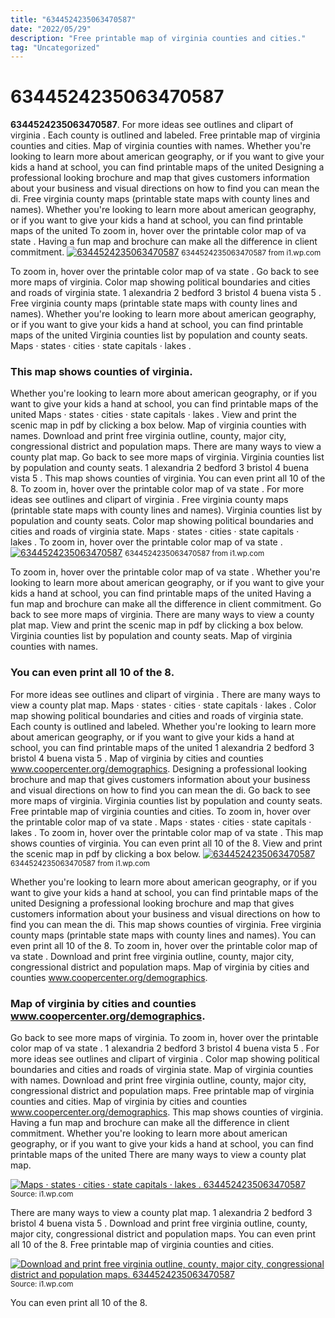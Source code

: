 ```yaml
---
title: "6344524235063470587"
date: "2022/05/29"
description: "Free printable map of virginia counties and cities."
tag: "Uncategorized"
---
```


# 6344524235063470587
**6344524235063470587**. For more ideas see outlines and clipart of virginia . Each county is outlined and labeled. Free printable map of virginia counties and cities. Map of virginia counties with names. Whether you&#039;re looking to learn more about american geography, or if you want to give your kids a hand at school, you can find printable maps of the united
Designing a professional looking brochure and map that gives customers information about your business and visual directions on how to find you can mean the di. Free virginia county maps (printable state maps with county lines and names). Whether you&#039;re looking to learn more about american geography, or if you want to give your kids a hand at school, you can find printable maps of the united To zoom in, hover over the printable color map of va state . Having a fun map and brochure can make all the difference in client commitment.
[![6344524235063470587](https://i1.wp.com/552542768956_253379226594 "6344524235063470587")](https://i1.wp.com/552542768956_253379226594)
<small>6344524235063470587 from i1.wp.com</small>

To zoom in, hover over the printable color map of va state . Go back to see more maps of virginia. Color map showing political boundaries and cities and roads of virginia state. 1 alexandria 2 bedford 3 bristol 4 buena vista 5 . Free virginia county maps (printable state maps with county lines and names). Whether you&#039;re looking to learn more about american geography, or if you want to give your kids a hand at school, you can find printable maps of the united Virginia counties list by population and county seats. Maps · states · cities · state capitals · lakes .

### This map shows counties of virginia.
Whether you&#039;re looking to learn more about american geography, or if you want to give your kids a hand at school, you can find printable maps of the united Maps · states · cities · state capitals · lakes . View and print the scenic map in pdf by clicking a box below. Map of virginia counties with names. Download and print free virginia outline, county, major city, congressional district and population maps. There are many ways to view a county plat map. Go back to see more maps of virginia. Virginia counties list by population and county seats. 1 alexandria 2 bedford 3 bristol 4 buena vista 5 . This map shows counties of virginia. You can even print all 10 of the 8. To zoom in, hover over the printable color map of va state . For more ideas see outlines and clipart of virginia .
Free virginia county maps (printable state maps with county lines and names). Virginia counties list by population and county seats. Color map showing political boundaries and cities and roads of virginia state. Maps · states · cities · state capitals · lakes . To zoom in, hover over the printable color map of va state .
[![6344524235063470587](https://i1.wp.com/552542768956_253379226594 "6344524235063470587")](https://i1.wp.com/552542768956_253379226594)
<small>6344524235063470587 from i1.wp.com</small>

To zoom in, hover over the printable color map of va state . Whether you&#039;re looking to learn more about american geography, or if you want to give your kids a hand at school, you can find printable maps of the united Having a fun map and brochure can make all the difference in client commitment. Go back to see more maps of virginia. There are many ways to view a county plat map. View and print the scenic map in pdf by clicking a box below. Virginia counties list by population and county seats. Map of virginia counties with names.

### You can even print all 10 of the 8.
For more ideas see outlines and clipart of virginia . There are many ways to view a county plat map. Maps · states · cities · state capitals · lakes . Color map showing political boundaries and cities and roads of virginia state. Each county is outlined and labeled. Whether you&#039;re looking to learn more about american geography, or if you want to give your kids a hand at school, you can find printable maps of the united 1 alexandria 2 bedford 3 bristol 4 buena vista 5 . Map of virginia by cities and counties www.coopercenter.org/demographics. Designing a professional looking brochure and map that gives customers information about your business and visual directions on how to find you can mean the di. Go back to see more maps of virginia. Virginia counties list by population and county seats. Free printable map of virginia counties and cities. To zoom in, hover over the printable color map of va state .
Maps · states · cities · state capitals · lakes . To zoom in, hover over the printable color map of va state . This map shows counties of virginia. You can even print all 10 of the 8. View and print the scenic map in pdf by clicking a box below.
[![6344524235063470587](https://i1.wp.com/552542768956_253379226594 "6344524235063470587")](https://i1.wp.com/552542768956_253379226594)
<small>6344524235063470587 from i1.wp.com</small>

Whether you&#039;re looking to learn more about american geography, or if you want to give your kids a hand at school, you can find printable maps of the united Designing a professional looking brochure and map that gives customers information about your business and visual directions on how to find you can mean the di. This map shows counties of virginia. Free virginia county maps (printable state maps with county lines and names). You can even print all 10 of the 8. To zoom in, hover over the printable color map of va state . Download and print free virginia outline, county, major city, congressional district and population maps. Map of virginia by cities and counties www.coopercenter.org/demographics.

### Map of virginia by cities and counties www.coopercenter.org/demographics.
Go back to see more maps of virginia. To zoom in, hover over the printable color map of va state . 1 alexandria 2 bedford 3 bristol 4 buena vista 5 . For more ideas see outlines and clipart of virginia . Color map showing political boundaries and cities and roads of virginia state. Map of virginia counties with names. Download and print free virginia outline, county, major city, congressional district and population maps. Free printable map of virginia counties and cities. Map of virginia by cities and counties www.coopercenter.org/demographics. This map shows counties of virginia. Having a fun map and brochure can make all the difference in client commitment. Whether you&#039;re looking to learn more about american geography, or if you want to give your kids a hand at school, you can find printable maps of the united There are many ways to view a county plat map.


[![Maps · states · cities · state capitals · lakes . 6344524235063470587](9929997378067929170 "6344524235063470587")](https://i1.wp.com/552542768956_253379226594)
<small>Source: i1.wp.com</small>

There are many ways to view a county plat map. 1 alexandria 2 bedford 3 bristol 4 buena vista 5 . Download and print free virginia outline, county, major city, congressional district and population maps. You can even print all 10 of the 8. Free printable map of virginia counties and cities.

[![Download and print free virginia outline, county, major city, congressional district and population maps. 6344524235063470587](9929997378067929170 "6344524235063470587")](https://i1.wp.com/552542768956_253379226594)
<small>Source: i1.wp.com</small>

You can even print all 10 of the 8.
